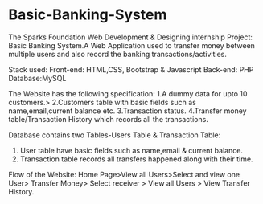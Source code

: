 # Basic-Banking-System

 
The Sparks Foundation Web Development & Designing internship Project: Basic Banking
System.A Web Application used to transfer money between multiple users and also record the 
banking transactions/activities.

Stack used: Front-end: HTML,CSS,
Bootstrap & Javascript Back-end: PHP
Database:MySQL

The Website has the following specification:
   1.A dummy data for upto 10 customers.>
   2.Customers table with basic fields such as name,email,current balance etc.
   3.Transaction status.
   4.Transfer money table/Transaction
     History which records all the transactions.
     
Database contains two Tables-Users Table & Transaction Table:

  1. User table have basic fields such as name,email & current balance.
  2. Transaction table records all transfers happened along with their time.
  
Flow of the Website: Home Page>View all Users>Select and view one User> Transfer 
Money> Select receiver > View all Users > View Transfer History.

     
     
